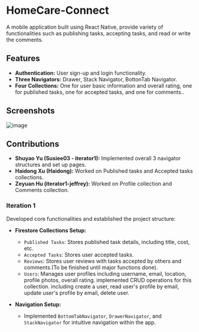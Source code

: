 # HomeCare-Connect
A mobile application built using React Native, provide variety of functionalities such as publishing tasks, accepting tasks, and read or write the comments.

## Features

- **Authentication:** User sign-up and login functionality.
- **Three Navigators:** Drawer, Stack Navigator, BottonTab Navigator.
- **Four Collections:** One for user basic information and overall rating, one for published tasks, one for accepted tasks, and one for comments..


## Screenshots

![image](https://github.com/Susiee03/HomeCare-Connect/assets/120871272/9d7a15f9-d73d-4ac0-9a88-2f1b4090d763)


## Contributions

- **Shuyao Yu (Susiee03 - iterator1):** Implemented overall 3 navigator structures and set up pages.
- **Haidong Xu (Haidong):** Worked on Published tasks and Accepted tasks collections.
- **Zeyuan Hu (iterator1-jeffrey):** Worked on Profile collection and Comments collection.

### Iteration 1

Developed core functionalities and established the project structure:

- **Firestore Collections Setup:**

  - `Published Tasks`: Stores published task details, including title, cost, etc.
  - `Accepted Tasks`: Stores user accepted tasks.
  - `Reviews`: Stores user reviews with tasks accepted by others and comments.(To be finished until major functions done).
  - `Users`: Manages user profiles including username, email, location, profile photos, overall rating. implemented CRUD operations for this collection. including create a user, read user's profile by email, update user's profile by email, delete user.

- **Navigation Setup:**
  - Implemented `BottomTabNavigator`, `DrawerNavigator`, and `StackNavigator` for intuitive navigation within the app.
